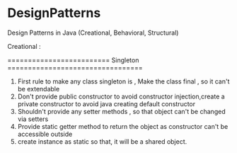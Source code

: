 # DesignPatterns
Design Patterns in Java (Creational, Behavioral, Structural)

Creational :

=========================   Singleton =================================
1) First rule to make any class singleton is , Make the class final , so it can't be extendable
2) Don't provide public constructor to avoid constructor injection,create a private constructor to avoid java creating default constructor
3) Shouldn't provide any setter methods , so that object can't be changed via setters
4) Provide static getter method to return the object as constructor can't be accessible outside
5) create instance as static so that, it will be a shared object.
